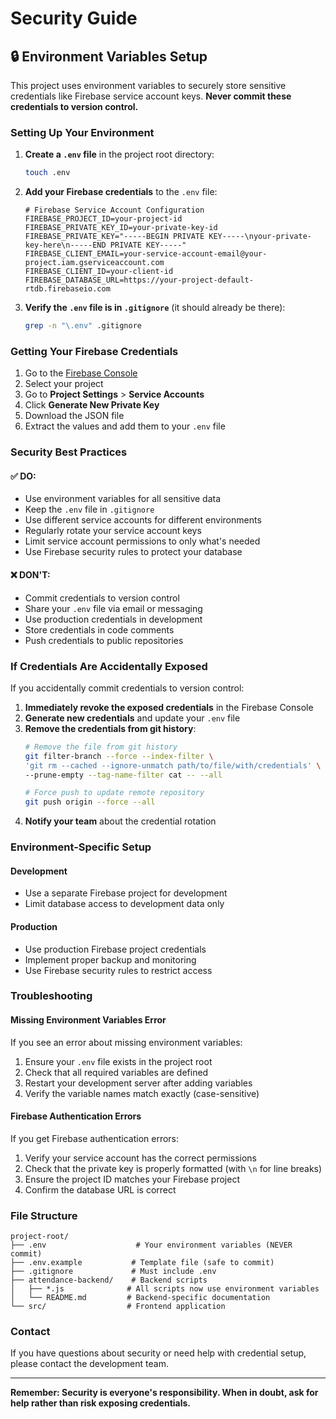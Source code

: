 # Security Guide

## 🔒 Environment Variables Setup

This project uses environment variables to securely store sensitive credentials like Firebase service account keys. **Never commit these credentials to version control.**

### Setting Up Your Environment

1. **Create a `.env` file** in the project root directory:
   ```bash
   touch .env
   ```

2. **Add your Firebase credentials** to the `.env` file:
   ```env
   # Firebase Service Account Configuration
   FIREBASE_PROJECT_ID=your-project-id
   FIREBASE_PRIVATE_KEY_ID=your-private-key-id
   FIREBASE_PRIVATE_KEY="-----BEGIN PRIVATE KEY-----\nyour-private-key-here\n-----END PRIVATE KEY-----"
   FIREBASE_CLIENT_EMAIL=your-service-account-email@your-project.iam.gserviceaccount.com
   FIREBASE_CLIENT_ID=your-client-id
   FIREBASE_DATABASE_URL=https://your-project-default-rtdb.firebaseio.com
   ```

3. **Verify the `.env` file is in `.gitignore`** (it should already be there):
   ```bash
   grep -n "\.env" .gitignore
   ```

### Getting Your Firebase Credentials

1. Go to the [Firebase Console](https://console.firebase.google.com/)
2. Select your project
3. Go to **Project Settings** > **Service Accounts**
4. Click **Generate New Private Key**
5. Download the JSON file
6. Extract the values and add them to your `.env` file

### Security Best Practices

#### ✅ DO:
- Use environment variables for all sensitive data
- Keep the `.env` file in `.gitignore`
- Use different service accounts for different environments
- Regularly rotate your service account keys
- Limit service account permissions to only what's needed
- Use Firebase security rules to protect your database

#### ❌ DON'T:
- Commit credentials to version control
- Share your `.env` file via email or messaging
- Use production credentials in development
- Store credentials in code comments
- Push credentials to public repositories

### If Credentials Are Accidentally Exposed

If you accidentally commit credentials to version control:

1. **Immediately revoke the exposed credentials** in the Firebase Console
2. **Generate new credentials** and update your `.env` file
3. **Remove the credentials from git history**:
   ```bash
   # Remove the file from git history
   git filter-branch --force --index-filter \
   'git rm --cached --ignore-unmatch path/to/file/with/credentials' \
   --prune-empty --tag-name-filter cat -- --all
   
   # Force push to update remote repository
   git push origin --force --all
   ```
4. **Notify your team** about the credential rotation

### Environment-Specific Setup

#### Development
- Use a separate Firebase project for development
- Limit database access to development data only

#### Production
- Use production Firebase project credentials
- Implement proper backup and monitoring
- Use Firebase security rules to restrict access

### Troubleshooting

#### Missing Environment Variables Error
If you see an error about missing environment variables:

1. Ensure your `.env` file exists in the project root
2. Check that all required variables are defined
3. Restart your development server after adding variables
4. Verify the variable names match exactly (case-sensitive)

#### Firebase Authentication Errors
If you get Firebase authentication errors:

1. Verify your service account has the correct permissions
2. Check that the private key is properly formatted (with `\n` for line breaks)
3. Ensure the project ID matches your Firebase project
4. Confirm the database URL is correct

### File Structure
```
project-root/
├── .env                    # Your environment variables (NEVER commit)
├── .env.example           # Template file (safe to commit)
├── .gitignore             # Must include .env
├── attendance-backend/    # Backend scripts
│   ├── *.js              # All scripts now use environment variables
│   └── README.md         # Backend-specific documentation
└── src/                  # Frontend application
```

### Contact

If you have questions about security or need help with credential setup, please contact the development team.

---

**Remember: Security is everyone's responsibility. When in doubt, ask for help rather than risk exposing credentials.** 